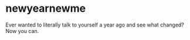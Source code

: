 # newyearnewme
Ever wanted to literally talk to yourself a year ago and see what changed? Now you can. 
